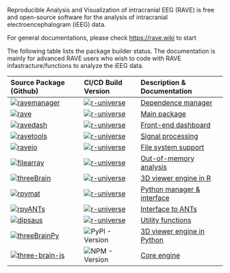 Reproducible Analysis and Visualization of intracranial EEG (RAVE) is free and open-source software for the analysis of intracranial electroencephalogram (iEEG) data.

For general documentations, please check https://rave.wiki to start

The following table lists the package builder status. The documentation is mainly for advanced RAVE users who wish to code with RAVE infastracture/functions to analyze the iEEG data. 

|Source Package (Github)|CI/CD Build Version|Description & Documentation|
|:--|:--|:--|
|[![ravemanager](https://img.shields.io/github/r-package/v/dipterix/ravemanager/master?logo=github&style=flat-square&color=white&label=ravemanager)](https://github.com/dipterix/ravemanager)|[![r-universe](https://rave-ieeg.r-universe.dev/badges/ravemanager?color=blue&style=classic)](https://rave-ieeg.r-universe.dev/ravemanager)|[Dependence manager](https://dipterix.org/ravemanager/)|
|[![rave](https://img.shields.io/github/r-package/v/beauchamplab/rave/master?logo=github&style=flat-square&color=white&label=rave)](https://github.com/beauchamplab/rave)|[![r-universe](https://rave-ieeg.r-universe.dev/badges/rave?color=blue&style=classic)](https://rave-ieeg.r-universe.dev/rave)|[Main package](https://rave.wiki)|
|[![ravedash](https://img.shields.io/github/r-package/v/dipterix/ravedash/master?logo=github&style=flat-square&color=white&label=ravedash)](https://github.com/dipterix/ravedash)|[![r-universe](https://rave-ieeg.r-universe.dev/badges/ravedash?color=blue&style=classic)](https://rave-ieeg.r-universe.dev/ravedash)|[Front-end dashboard](https://dipterix.org/ravedash/)|
|[![ravetools](https://img.shields.io/github/r-package/v/dipterix/ravetools/master?logo=github&style=flat-square&color=white&label=ravetools)](https://github.com/dipterix/ravetools)|[![r-universe](https://rave-ieeg.r-universe.dev/badges/ravetools?color=blue&style=classic)](https://rave-ieeg.r-universe.dev/ravetools)|[Signal processing](https://dipterix.org/ravetools/)|
|[![raveio](https://img.shields.io/github/r-package/v/beauchamplab/raveio/master?logo=github&style=flat-square&color=white&label=raveio)](https://github.com/beauchamplab/raveio)|[![r-universe](https://rave-ieeg.r-universe.dev/badges/raveio?color=blue&style=classic)](https://rave-ieeg.r-universe.dev/raveio)|[File system support](https://beauchamplab.github.io/raveio/)|
|[![filearray](https://img.shields.io/github/r-package/v/dipterix/filearray/master?logo=github&style=flat-square&color=white&label=filearray)](https://github.com/dipterix/filearray)|[![r-universe](https://rave-ieeg.r-universe.dev/badges/filearray?color=blue&style=classic)](https://rave-ieeg.r-universe.dev/filearray)|[Out-of-memory analysis](https://dipterix.org/filearray/)|
|[![threeBrain](https://img.shields.io/github/r-package/v/dipterix/threeBrain/master?logo=github&style=flat-square&color=white&label=threeBrain)](https://github.com/dipterix/threeBrain)|[![r-universe](https://rave-ieeg.r-universe.dev/badges/threeBrain?color=blue&style=classic)](https://rave-ieeg.r-universe.dev/threeBrain)|[3D viewer engine in R](https://dipterix.org/threeBrain/)|
|[![rpymat](https://img.shields.io/github/r-package/v/dipterix/rpymat/master?logo=github&style=flat-square&color=white&label=rpymat)](https://github.com/dipterix/rpymat)|[![r-universe](https://rave-ieeg.r-universe.dev/badges/rpymat?color=blue&style=classic)](https://rave-ieeg.r-universe.dev/rpymat)|[Python manager & interface](https://dipterix.org/rpymat/)|
|[![rpyANTs](https://img.shields.io/github/r-package/v/dipterix/rpyANTs/master?logo=github&style=flat-square&color=white&label=rpyANTs)](https://github.com/dipterix/rpyANTs)|[![r-universe](https://rave-ieeg.r-universe.dev/badges/rpyANTs?color=blue&style=classic)](https://rave-ieeg.r-universe.dev/rpyANTs)|[Interface to ANTs](https://dipterix.org/rpyANTs/)|
|[![dipsaus](https://img.shields.io/github/r-package/v/dipterix/dipsaus/master?logo=github&style=flat-square&color=white&label=dipsaus)](https://github.com/dipterix/dipsaus)|[![r-universe](https://rave-ieeg.r-universe.dev/badges/dipsaus?color=blue&style=classic)](https://rave-ieeg.r-universe.dev/dipsaus)|[Utility functions](https://dipterix.org/dipsaus/)|
|[![threeBrainPy](https://img.shields.io/badge/threeBrainPy-Python_3.0-white?style=flat-square&logo=github&label=threeBrainPy&color=white)](https://github.com/dipterix/threeBrainPy)|![PyPI - Version](https://img.shields.io/pypi/v/threeBrainPy?color=blue)|[3D viewer engine in Python](https://dipterix.org/threeBrainPy/)|
|[![three-brain-js](https://img.shields.io/github/package-json/v/dipterix/three-brain-js?style=flat-square&logo=github&color=white)](https://github.com/dipterix/three-brain-js)|![NPM - Version](https://img.shields.io/npm/v/%40rave-ieeg%2Fthree-brain)|[Core engine](https://www.npmjs.com/package/@rave-ieeg/three-brain)|



